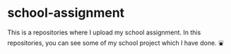 # school-assignment
This is a repositories where I upload my school assignment. In this repositories, you can see some of my school project which I have done.
⛲
